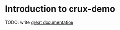 # Introduction to crux-demo

TODO: write [great documentation](http://jacobian.org/writing/what-to-write/)
